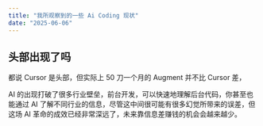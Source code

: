 ```yaml
---
title: "我所观察到的一些 Ai Coding 现状"
date: "2025-06-06"
---
```


## 头部出现了吗

都说 Cursor 是头部，但实际上 50 刀一个月的 Augment 并不比 Cursor 差，

AI 的出现打破了很多行业壁垒，前台开发，可以快速地理解后台代码，你甚至也能通过 AI 了解不同行业的信息，尽管这中间很可能有很多幻觉所带来的误差，但这场 AI 革命的成效已经非常深远了，未来靠信息差赚钱的机会会越来越少。

